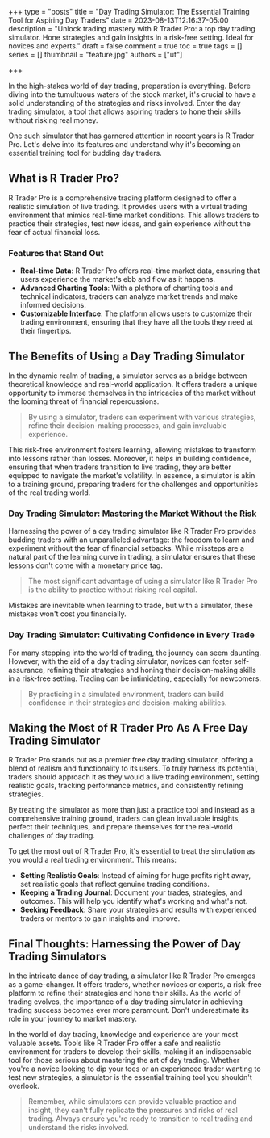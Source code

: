 +++
type = "posts"
title = "Day Trading Simulator: The Essential Training Tool for Aspiring Day Traders"
date =  2023-08-13T12:16:37-05:00
description = "Unlock trading mastery with R Trader Pro: a top day trading simulator. Hone strategies and gain insights in a risk-free setting. Ideal for novices and experts."
draft = false
comment = true
toc = true
tags = []
series = []
thumbnail = "feature.jpg"
authors = ["ut"]

+++

In the high-stakes world of day trading, preparation is everything. Before diving into the tumultuous waters of the stock market, it's crucial to have a solid understanding of the strategies and risks involved. Enter the day trading simulator, a tool that allows aspiring traders to hone their skills without risking real money.

One such simulator that has garnered attention in recent years is R Trader Pro. Let's delve into its features and understand why it's becoming an essential training tool for budding day traders.

## What is R Trader Pro?

R Trader Pro is a comprehensive trading platform designed to offer a realistic simulation of live trading. It provides users with a virtual trading environment that mimics real-time market conditions. This allows traders to practice their strategies, test new ideas, and gain experience without the fear of actual financial loss.

### Features that Stand Out

- **Real-time Data**: R Trader Pro offers real-time market data, ensuring that users experience the market's ebb and flow as it happens.
- **Advanced Charting Tools**: With a plethora of charting tools and technical indicators, traders can analyze market trends and make informed decisions.
- **Customizable Interface**: The platform allows users to customize their trading environment, ensuring that they have all the tools they need at their fingertips.

## The Benefits of Using a Day Trading Simulator

In the dynamic realm of trading, a simulator serves as a bridge between theoretical knowledge and real-world application. It offers traders a unique opportunity to immerse themselves in the intricacies of the market without the looming threat of financial repercussions.

> By using a simulator, traders can experiment with various strategies, refine their decision-making processes, and gain invaluable experience.

This risk-free environment fosters learning, allowing mistakes to transform into lessons rather than losses. Moreover, it helps in building confidence, ensuring that when traders transition to live trading, they are better equipped to navigate the market's volatility. In essence, a simulator is akin to a training ground, preparing traders for the challenges and opportunities of the real trading world.

### Day Trading Simulator: Mastering the Market Without the Risk

Harnessing the power of a day trading simulator like R Trader Pro provides budding traders with an unparalleled advantage: the freedom to learn and experiment without the fear of financial setbacks. While missteps are a natural part of the learning curve in trading, a simulator ensures that these lessons don't come with a monetary price tag.

> The most significant advantage of using a simulator like R Trader Pro is the ability to practice without risking real capital.

Mistakes are inevitable when learning to trade, but with a simulator, these mistakes won't cost you financially.

### Day Trading Simulator: Cultivating Confidence in Every Trade

For many stepping into the world of trading, the journey can seem daunting. However, with the aid of a day trading simulator, novices can foster self-assurance, refining their strategies and honing their decision-making skills in a risk-free setting. Trading can be intimidating, especially for newcomers.

> By practicing in a simulated environment, traders can build confidence in their strategies and decision-making abilities.

## Making the Most of R Trader Pro As A Free Day Trading Simulator

R Trader Pro stands out as a premier free day trading simulator, offering a blend of realism and functionality to its users. To truly harness its potential, traders should approach it as they would a live trading environment, setting realistic goals, tracking performance metrics, and consistently refining strategies.

By treating the simulator as more than just a practice tool and instead as a comprehensive training ground, traders can glean invaluable insights, perfect their techniques, and prepare themselves for the real-world challenges of day trading.

To get the most out of R Trader Pro, it's essential to treat the simulation as you would a real trading environment. This means:

- **Setting Realistic Goals**: Instead of aiming for huge profits right away, set realistic goals that reflect genuine trading conditions.
- **Keeping a Trading Journal**: Document your trades, strategies, and outcomes. This will help you identify what's working and what's not.
- **Seeking Feedback**: Share your strategies and results with experienced traders or mentors to gain insights and improve.

## Final Thoughts: Harnessing the Power of Day Trading Simulators

In the intricate dance of day trading, a simulator like R Trader Pro emerges as a game-changer. It offers traders, whether novices or experts, a risk-free platform to refine their strategies and hone their skills. As the world of trading evolves, the importance of a day trading simulator in achieving trading success becomes ever more paramount. Don't underestimate its role in your journey to market mastery.

In the world of day trading, knowledge and experience are your most valuable assets. Tools like R Trader Pro offer a safe and realistic environment for traders to develop their skills, making it an indispensable tool for those serious about mastering the art of day trading. Whether you're a novice looking to dip your toes or an experienced trader wanting to test new strategies, a simulator is the essential training tool you shouldn't overlook.

> Remember, while simulators can provide valuable practice and insight, they can't fully replicate the pressures and risks of real trading. Always ensure you're ready to transition to real trading and understand the risks involved.
